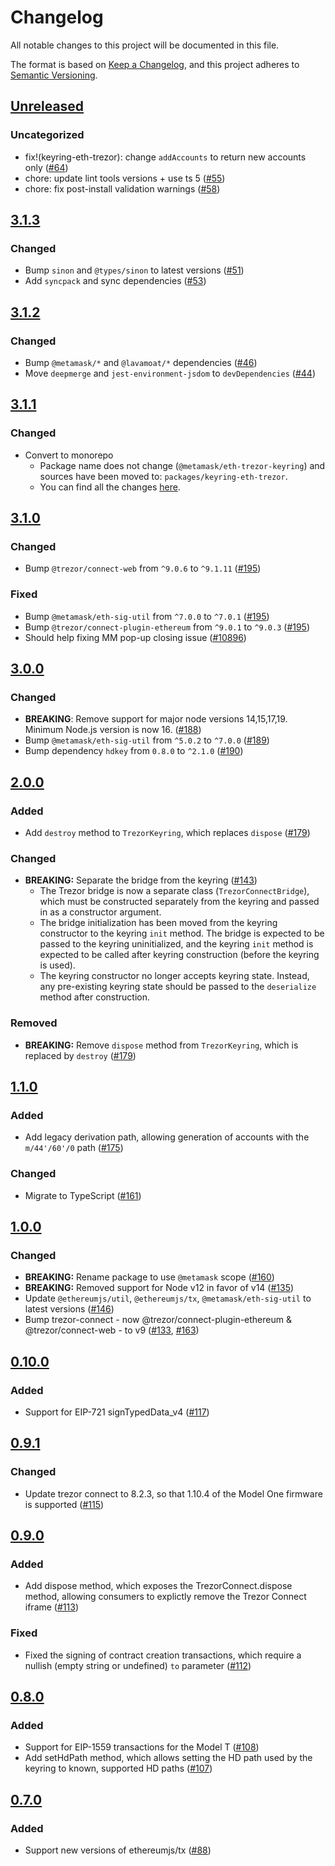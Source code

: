 # Changelog

All notable changes to this project will be documented in this file.

The format is based on [Keep a Changelog](https://keepachangelog.com/en/1.0.0/),
and this project adheres to [Semantic Versioning](https://semver.org/spec/v2.0.0.html).

## [Unreleased]

### Uncategorized

- fix!(keyring-eth-trezor): change `addAccounts` to return new accounts only ([#64](https://github.com/MetaMask/accounts/pull/64))
- chore: update lint tools versions + use ts 5 ([#55](https://github.com/MetaMask/accounts/pull/55))
- chore: fix post-install validation warnings ([#58](https://github.com/MetaMask/accounts/pull/58))

## [3.1.3]

### Changed

- Bump `sinon` and `@types/sinon` to latest versions ([#51](https://github.com/metamask/accounts/pull/51))
- Add `syncpack` and sync dependencies ([#53](https://github.com/metamask/accounts/pull/53))

## [3.1.2]

### Changed

- Bump `@metamask/*` and `@lavamoat/*` dependencies ([#46](https://github.com/MetaMask/accounts/pull/46))
- Move `deepmerge` and `jest-environment-jsdom` to `devDependencies` ([#44](https://github.com/MetaMask/accounts/pull/44))

## [3.1.1]

### Changed

- Convert to monorepo
  - Package name does not change (`@metamask/eth-trezor-keyring`) and sources have been moved to: `packages/keyring-eth-trezor`.
  - You can find all the changes [here](https://github.com/MetaMask/accounts/compare/6da58b4...38794aa).

## [3.1.0]

### Changed

- Bump `@trezor/connect-web` from `^9.0.6` to `^9.1.11` ([#195](https://github.com/MetaMask/eth-trezor-keyring/pull/195))

### Fixed

- Bump `@metamask/eth-sig-util` from `^7.0.0` to `^7.0.1` ([#195](https://github.com/MetaMask/eth-trezor-keyring/pull/195))
- Bump `@trezor/connect-plugin-ethereum` from `^9.0.1` to `^9.0.3` ([#195](https://github.com/MetaMask/eth-trezor-keyring/pull/195))
- Should help fixing MM pop-up closing issue ([#10896](https://github.com/MetaMask/metamask-extension/issues/10896))

## [3.0.0]

### Changed

- **BREAKING**: Remove support for major node versions 14,15,17,19. Minimum Node.js version is now 16. ([#188](https://github.com/MetaMask/eth-trezor-keyring/pull/188))
- Bump `@metamask/eth-sig-util` from `^5.0.2` to `^7.0.0` ([#189](https://github.com/MetaMask/eth-trezor-keyring/pull/189))
- Bump dependency `hdkey` from `0.8.0` to `^2.1.0` ([#190](https://github.com/MetaMask/eth-trezor-keyring/pull/190))

## [2.0.0]

### Added

- Add `destroy` method to `TrezorKeyring`, which replaces `dispose` ([#179](https://github.com/MetaMask/eth-trezor-keyring/pull/179))

### Changed

- **BREAKING:** Separate the bridge from the keyring ([#143](https://github.com/MetaMask/eth-trezor-keyring/pull/143))
  - The Trezor bridge is now a separate class (`TrezorConnectBridge`), which must be constructed separately from the keyring and passed in as a constructor argument.
  - The bridge initialization has been moved from the keyring constructor to the keyring `init` method. The bridge is expected to be passed to the keyring uninitialized, and the keyring `init` method is expected to be called after keyring construction (before the keyring is used).
  - The keyring constructor no longer accepts keyring state. Instead, any pre-existing keyring state should be passed to the `deserialize` method after construction.

### Removed

- **BREAKING:** Remove `dispose` method from `TrezorKeyring`, which is replaced by `destroy` ([#179](https://github.com/MetaMask/eth-trezor-keyring/pull/179))

## [1.1.0]

### Added

- Add legacy derivation path, allowing generation of accounts with the `m/44'/60'/0` path ([#175](https://github.com/MetaMask/eth-trezor-keyring/pull/175))

### Changed

- Migrate to TypeScript ([#161](https://github.com/MetaMask/eth-trezor-keyring/pull/161))

## [1.0.0]

### Changed

- **BREAKING:** Rename package to use `@metamask` scope ([#160](https://github.com/MetaMask/eth-trezor-keyring/pull/160))
- **BREAKING:** Removed support for Node v12 in favor of v14 ([#135](https://github.com/MetaMask/eth-trezor-keyring/pull/135))
- Update `@ethereumjs/util`, `@ethereumjs/tx`, `@metamask/eth-sig-util` to latest versions ([#146](https://github.com/MetaMask/eth-trezor-keyring/pull/146))
- Bump trezor-connect - now @trezor/connect-plugin-ethereum & @trezor/connect-web - to v9 ([#133](https://github.com/MetaMask/eth-trezor-keyring/pull/133), [#163](https://github.com/MetaMask/eth-trezor-keyring/pull/163))

## [0.10.0]

### Added

- Support for EIP-721 signTypedData_v4 ([#117](https://github.com/MetaMask/eth-trezor-keyring/pull/117))

## [0.9.1]

### Changed

- Update trezor connect to 8.2.3, so that 1.10.4 of the Model One firmware is supported ([#115](https://github.com/MetaMask/eth-trezor-keyring/pull/115))

## [0.9.0]

### Added

- Add dispose method, which exposes the TrezorConnect.dispose method, allowing consumers to explictly remove the Trezor Connect iframe ([#113](https://github.com/MetaMask/eth-trezor-keyring/pull/13))

### Fixed

- Fixed the signing of contract creation transactions, which require a nullish (empty string or undefined) `to` parameter ([#112](https://github.com/MetaMask/eth-trezor-keyring/pull/112))

## [0.8.0]

### Added

- Support for EIP-1559 transactions for the Model T ([#108](https://github.com/MetaMask/eth-trezor-keyring/pull/108))
- Add setHdPath method, which allows setting the HD path used by the keyring to known, supported HD paths ([#107](https://github.com/MetaMask/eth-trezor-keyring/pull/107))

## [0.7.0]

### Added

- Support new versions of ethereumjs/tx ([#88](https://github.com/metamask/eth-trezor-keyring/pull/88))

[Unreleased]: https://github.com/MetaMask/accounts/compare/@metamask/eth-trezor-keyring@3.1.3...HEAD
[3.1.3]: https://github.com/MetaMask/accounts/compare/@metamask/eth-trezor-keyring@3.1.2...@metamask/eth-trezor-keyring@3.1.3
[3.1.2]: https://github.com/MetaMask/accounts/compare/@metamask/eth-trezor-keyring@3.1.1...@metamask/eth-trezor-keyring@3.1.2
[3.1.1]: https://github.com/MetaMask/accounts/compare/@metamask/eth-trezor-keyring@3.1.0...@metamask/eth-trezor-keyring@3.1.1
[3.1.0]: https://github.com/MetaMask/accounts/compare/@metamask/eth-trezor-keyring@3.0.0...@metamask/eth-trezor-keyring@3.1.0
[3.0.0]: https://github.com/MetaMask/accounts/compare/@metamask/eth-trezor-keyring@2.0.0...@metamask/eth-trezor-keyring@3.0.0
[2.0.0]: https://github.com/MetaMask/accounts/compare/@metamask/eth-trezor-keyring@1.1.0...@metamask/eth-trezor-keyring@2.0.0
[1.1.0]: https://github.com/MetaMask/accounts/compare/@metamask/eth-trezor-keyring@1.0.0...@metamask/eth-trezor-keyring@1.1.0
[1.0.0]: https://github.com/MetaMask/accounts/compare/@metamask/eth-trezor-keyring@0.10.0...@metamask/eth-trezor-keyring@1.0.0
[0.10.0]: https://github.com/MetaMask/accounts/compare/@metamask/eth-trezor-keyring@0.9.1...@metamask/eth-trezor-keyring@0.10.0
[0.9.1]: https://github.com/MetaMask/accounts/compare/@metamask/eth-trezor-keyring@0.9.0...@metamask/eth-trezor-keyring@0.9.1
[0.9.0]: https://github.com/MetaMask/accounts/compare/@metamask/eth-trezor-keyring@0.8.0...@metamask/eth-trezor-keyring@0.9.0
[0.8.0]: https://github.com/MetaMask/accounts/compare/@metamask/eth-trezor-keyring@0.7.0...@metamask/eth-trezor-keyring@0.8.0
[0.7.0]: https://github.com/MetaMask/accounts/releases/tag/@metamask/eth-trezor-keyring@0.7.0
